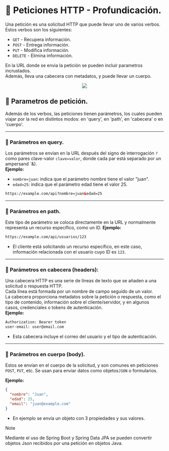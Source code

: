 # 📌 Peticiones HTTP - Profundicación.
Una petición es una solicitud HTTP que puede llevar uno de varios verbos.
Estos verbos son los siguientes:
- `GET` - Recupera información.
- `POST` - Entrega información.
- `PUT` - Modifica información.
- `DELETE` - Elimina información.
   
En la URL donde se envia la petición se pueden incluir parametros incrustados.    
Además, lleva una cabecera con metadatos, y puede llevar un cuerpo. 


<p align="center"> <img src="https://github.com/user-attachments/assets/e12beb65-1004-4993-b754-92b5d6dcb837"> </p>

## 📍 Parametros de petición.
Además de los verbos, las peticiones tienen parámetros, los cuales pueden viajar por la red en distintos modos: en 'query', en 'path', en 'cabecera' o en 'cuerpo'.

   
---
   
### 🔹 Parámetros en query.    
Los parámetros se envían en la URL después del signo de interrogación `?` como pares clave-valor `clave=valor`, donde cada par está separado por un ampersand `&).  
**Ejemplo:** 
- `nombre=juan`: indica que el parámetro nombre tiene el valor "juan".
- `edad=25`: indica que el parámetro edad tiene el valor 25.
```html
https://example.com/api?nombre=juan&edad=25
```
   
---
   
### 🔹 Parámetros en path.   
Este tipo de parámetro se coloca directamente en la URL y normalmente representa un recurso específico, como un ID.
**Ejemplo:**  
```html
https://example.com/api/usuarios/123
```
- El cliente está solicitando un recurso específico, en este caso, información relacionada con el usuario cuyo ID es `123`.

   
---
   
### 🔹 Parámetros en cabecera (headers):
Una cabecera HTTP es una serie de líneas de texto que se añaden a una solicitud o respuesta HTTP.   
Cada línea está formada por un nombre de campo seguido de un valor.    
La cabecera proporciona metadatos sobre la petición o respuesta, como el tipo de contenido, información sobre el cliente/servidor, y en algunos casos, credenciales o tokens de autenticación.     
**Ejemplo:**  
```html
Authorization: Bearer token
user-email: user@email.com
```
- Esta cabecera incluye el correo del usuario y el tipo de autenticación.
    
---
   
### 🔹 Parámetros en cuerpo (body).   
Estos se envían en el cuerpo de la solicitud, y son comunes en peticiones `POST`, `PUT`, etc. Se usan para enviar datos como objetos`JSON` o formularios.
 
**Ejemplo:**  
```json
{
  "nombre": "Juan",
  "edad": 25,
  "email": "juan@example.com"
}
```
- En ejemplo se envía un objeto con 3 propiedades y sus valores.

>[!NOTE]
> Mediante el uso de Spring Boot y Spring Data JPA se pueden convertir objetos Json recibidos por una petición en objetos Java.

